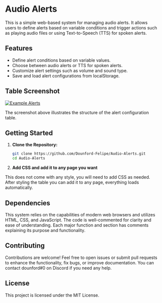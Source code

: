 # Audio Alerts

This is a simple web-based system for managing audio alerts. It allows users to define alerts based on variable conditions and trigger actions such as playing audio files or using Text-to-Speech (TTS) for spoken alerts.

## Features

- Define alert conditions based on variable values.
- Choose between audio alerts or TTS for spoken alerts.
- Customize alert settings such as volume and sound type.
- Save and load alert configurations from localStorage.

## Table Screenshot

[![Example Alerts](https://i.imgur.com/SysvVpD.png)](https://i.imgur.com/SysvVpD.png)

The screenshot above illustrates the structure of the alert configuration table.

## Getting Started

1. **Clone the Repository:**

   ```bash
   git clone https://github.com/Dounford-Felipe/Audio-Alerts.git
   cd Audio-Alerts
   ```

2. **Add CSS and add it to any page you want**

This does not come with any style, you will need to add CSS as needed.
After styling the table you can add it to any page, everything loads automatically.

## Dependencies
This system relies on the capabilities of modern web browsers and utilizes HTML, CSS, and JavaScript.
The code is well-commented for clarity and ease of understanding. Each major function and section has comments explaining its purpose and functionality.

## Contributing
Contributions are welcome! Feel free to open issues or submit pull requests to enhance the functionality, fix bugs, or improve documentation.
You can contact dounford#0 on Discord if you need any help.

## License
This project is licensed under the MIT License.